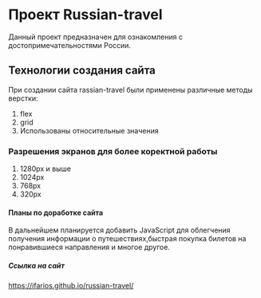 # Проект Russian-travel
Данный проект предназначен для ознакомления с достопримечательностями России.
## Технологии создания сайта
При создании сайта rassian-travel были применены различные методы верстки:
1. flex
2. grid
3. Использованы относительные значения

### Разрешения экранов для более коректной работы
1. 1280px и выше
2. 1024px
3. 768px
4. 320px

#### Планы по доработке сайта
В дальнейшем планируется добавить JavaScript для облегчения получения информации о путешествиях,быстрая покупка билетов на понравившиеся направления и многое другое.

##### Ссылка на сайт
https://ifarios.github.io/russian-travel/